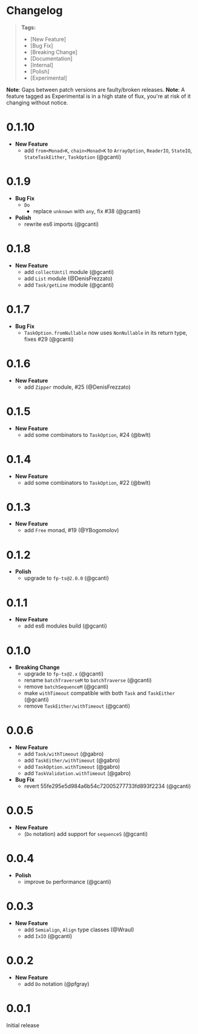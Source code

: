 # Changelog

> **Tags:**
>
> - [New Feature]
> - [Bug Fix]
> - [Breaking Change]
> - [Documentation]
> - [Internal]
> - [Polish]
> - [Experimental]

**Note**: Gaps between patch versions are faulty/broken releases.
**Note**: A feature tagged as Experimental is in a high state of flux, you're at risk of it changing without notice.

# 0.1.10

- **New Feature**
  - add `from<Monad>K`, `chain<Monad>K` to `ArrayOption`, `ReaderIO`, `StateIO`, `StateTaskEither`, `TaskOption` (@gcanti)

# 0.1.9

- **Bug Fix**
  - `Do`
    - replace `unknown` with `any`, fix #38 (@gcanti)
- **Polish**
  - rewrite es6 imports (@gcanti)

# 0.1.8

- **New Feature**
  - add `collectUntil` module (@gcanti)
  - add `List` module (@DenisFrezzato)
  - add `Task/getLine` module (@gcanti)

# 0.1.7

- **Bug Fix**
  - `TaskOption.fromNullable` now uses `NonNullable` in its return type, fixes #29 (@gcanti)

# 0.1.6

- **New Feature**
  - add `Zipper` module, #25 (@DenisFrezzato)

# 0.1.5

- **New Feature**
  - add some combinators to `TaskOption`, #24 (@bwlt)

# 0.1.4

- **New Feature**
  - add some combinators to `TaskOption`, #22 (@bwlt)

# 0.1.3

- **New Feature**
  - add `Free` monad, #19 (@YBogomolov)

# 0.1.2

- **Polish**
  - upgrade to `fp-ts@2.0.0` (@gcanti)

# 0.1.1

- **New Feature**
  - add es6 modules build (@gcanti)

# 0.1.0

- **Breaking Change**
  - upgrade to `fp-ts@2.x` (@gcanti)
  - rename `batchTraverseM` to `batchTraverse` (@gcanti)
  - remove `batchSequenceM` (@gcanti)
  - make `withTimeout` compatible with both `Task` and `TaskEither` (@gcanti)
  - remove `TaskEither/withTimeout` (@gcanti)

# 0.0.6

- **New Feature**
  - add `Task/withTimeout` (@gabro)
  - add `TaskEither/withTimeout` (@gabro)
  - add `TaskOption.withTimeout` (@gabro)
  - add `TaskValidation.withTimeout` (@gabro)
- **Bug Fix**
  - revert 55fe295e5d984a6b54c72005277733fd893f2234 (@gcanti)

# 0.0.5

- **New Feature**
  - (`Do` notation) add support for `sequenceS` (@gcanti)

# 0.0.4

- **Polish**
  - improve `Do` performance (@gcanti)

# 0.0.3

- **New Feature**
  - add `Semialign`, `Align` type classes (@Wraul)
  - add `IxIO` (@gcanti)

# 0.0.2

- **New Feature**
  - add `Do` notation (@pfgray)

# 0.0.1

Initial release
